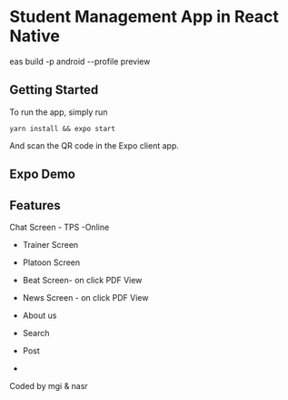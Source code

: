 # Student Management App in React Native


 eas build -p android --profile preview

## Getting Started

To run the app, simply run

```yarn install && expo start```

And scan the QR code in the Expo client app.

## Expo Demo


## Features

Chat Screen - TPS -Online 
- Trainer Screen 
- Platoon Screen
- Beat Screen- on click PDF View
- News Screen - on click PDF View
- About us
- Search
- Post

- 
Coded by mgi & nasr 
